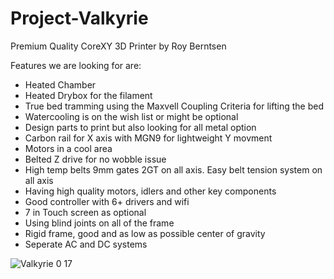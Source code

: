 # Project-Valkyrie
Premium Quality CoreXY 3D Printer by Roy Berntsen

Features we are looking for are:
- Heated Chamber
- Heated Drybox for the filament
- True bed tramming using the Maxvell Coupling Criteria for lifting the bed
- Watercooling is on the wish list or might be optional
- Design parts to print but also looking for all metal option
- Carbon rail for X axis with MGN9 for lightweight Y movment
- Motors in a cool area
- Belted Z drive for no wobble issue
- High temp belts 9mm gates 2GT on all axis. Easy belt tension system on all axis
- Having high quality motors, idlers and other key components
- Good controller with 6+ drivers and wifi
- 7 in Touch screen as optional
- Using blind joints on all of the frame
- Rigid frame, good and as low as possible center of gravity
- Seperate AC and DC systems

![Valkyrie 0 17](https://user-images.githubusercontent.com/32734385/141646960-fe8f1089-9d93-4dff-875b-1852d92bf4d1.png)
